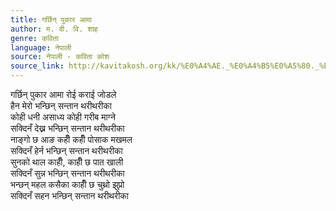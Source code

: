 ```yaml
---
title: गर्छिन् पुकार आमा
author: म. वी. वि. शाह
genre: कविता
language: नेपाली
source: नेपाली - कविता कोश
source_link: http://kavitakosh.org/kk/%E0%A4%AE._%E0%A4%B5%E0%A5%80._%E0%A4%B5%E0%A4%BF._%E0%A4%B6%E0%A4%BE%E0%A4%B9
---
```


गर्छिन् पुकार आमा रोई कराई जोडले  
हैन मेरो भन्छिन् सन्तान थरीथरीका  
कोही धनी असाध्य कोही गरीब माग्ने  
सक्दिनँ देख्न भन्छिन् सन्तान थरीथरीका  
नाङ्गो छ आङ कहीँ कहीँ पोसाक मखमल  
सक्दिनँ हेर्न भन्छिन् सन्तान थरीथरीका  
सुनको थाल काहीँ, काहीँ छ पात खाली  
सक्दिनँ सुन्न भन्छिन् सन्तान थरीथरीका  
भन्छन् महल कसैका काहीँ छ चुथ्रो झुप्रो  
सक्दिनँ सहन भन्छिन् सन्तान थरीथरीका
